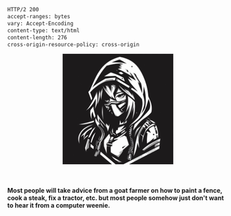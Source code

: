 ```
HTTP/2 200 
accept-ranges: bytes
vary: Accept-Encoding
content-type: text/html
content-length: 276
cross-origin-resource-policy: cross-origin
```
<div align="center"><img src="logo.jpeg" align="center" width="50%"></div>
<br><br><br>
<b>Most people will take advice from a goat farmer on how to paint a  fence, cook a steak, fix a tractor, etc. but most people somehow just don't want to hear it from a computer weenie.</b>
